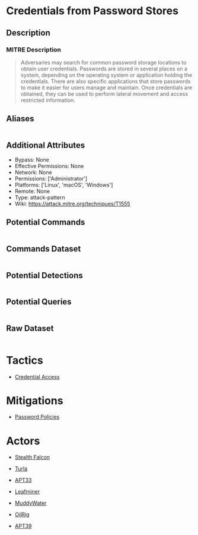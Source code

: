 
# Credentials from Password Stores

## Description

### MITRE Description

> Adversaries may search for common password storage locations to obtain user credentials. Passwords are stored in several places on a system, depending on the operating system or application holding the credentials. There are also specific applications that store passwords to make it easier for users manage and maintain. Once credentials are obtained, they can be used to perform lateral movement and access restricted information.

## Aliases

```

```

## Additional Attributes

* Bypass: None
* Effective Permissions: None
* Network: None
* Permissions: ['Administrator']
* Platforms: ['Linux', 'macOS', 'Windows']
* Remote: None
* Type: attack-pattern
* Wiki: https://attack.mitre.org/techniques/T1555

## Potential Commands

```

```

## Commands Dataset

```

```

## Potential Detections

```json

```

## Potential Queries

```json

```

## Raw Dataset

```json

```

# Tactics


* [Credential Access](../tactics/Credential-Access.md)


# Mitigations


* [Password Policies](../mitigations/Password-Policies.md)


# Actors


* [Stealth Falcon](../actors/Stealth-Falcon.md)

* [Turla](../actors/Turla.md)
    
* [APT33](../actors/APT33.md)
    
* [Leafminer](../actors/Leafminer.md)
    
* [MuddyWater](../actors/MuddyWater.md)
    
* [OilRig](../actors/OilRig.md)
    
* [APT39](../actors/APT39.md)
    
